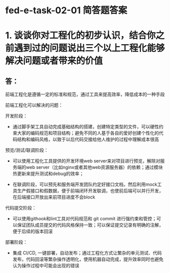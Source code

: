# fed-e-task-02-01 简答题答案

# 1. 谈谈你对工程化的初步认识，结合你之前遇到过的问题说出三个以上工程化能够解决问题或者带来的价值

## 答：

前端工程化是遵循一定的标准和规范，通过工具来提高效率，降低成本的一种手段

前端工程化可以解决的问题：

开发阶段：

- 通过脚手架工具自动完成基础结构的搭建，创建特定类型的文件，可以硬性约束大家的编码规范和项目结构；避免不同的人基于各自的爱好创建个性化的代码结构和编码风格，以致于以后代码交接给他人维护的过程中理解成本很高

预览/测试/联调阶段：

- 可以使用工程化工具提供的开发环境web server来对项目进行预览，解除对服务端的web server（比如nginx或者其他web资源服务器）的依赖；通过模块热更新来提升测试和debug的效率；

- 在联调阶段，可以预先和服务端开发团队约定好接口文档，然后利用mock工具生产假接口和假数据，便于前端闭环开发联调，也使前后端可以并行开发，在后端接口开放出来前项目进度不会block

代码提交阶段：

- 可以使用githook和lint工具对代码规范和 git commit 进行强约束和管控；可以保证团队成员提交的代码风格保持一致；可以保证提交记录有明确的注解，便于后续的版本回滚

部署阶段：

- 集成 CI/CD, 一键部署，自动发布；通过工程化方式让繁杂的单元测试、代码发布，代码回滚等繁杂操作透明化，使用机器自动完成，提升效率同时也避免认为操作过程中可能会出现的错误